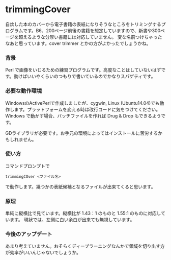 # trimmingCover
自炊した本のカバーから電子書籍の表紙になりそうなところをトリミングするプログラムです。B6、200ページ前後の書籍を想定していますので、新書や300ページを超えるような分厚い書籍には対応していません。
変な名前つけちゃったなあと思っています。cover trimmer とかの方がよかったでしょうかね。
### 背景
Perl で画像をいじるための練習プログラムです。高度なことはしていないはずです。動けばいいやくらいのつもりで書いているのでかなりスパゲティです。
### 必要な動作環境
WindowsのActivePerlで作成しましたが、cygwin, Linux (Ubuntu14.04)でも動作します。プラットフォームを変える時は改行コードに気をつけてください。
Windows で動かす場合、バッチファイルを作れば Drug & Drop もできるようです。

GDライブラリが必要です。お手元の環境によってはインストールに苦労するかもしれません。
### 使い方
コマンドプロンプトで

`trimmingCOver <ファイル名>` 


で動作します。幾つかの表紙候補となるファイルが出来てくると思います。
### 原理
単純に縦横比で見ています。縦横比が 1.43：1 のものと 1.55:1 のものに対応しています。
現状では、左側に白い余白が出来ても無視しています。
### 今後のアップデート
あまり考えていません。おそらくディープラーニングなんかで領域を切り出す方が効率がいいんじゃないでしょうか。
